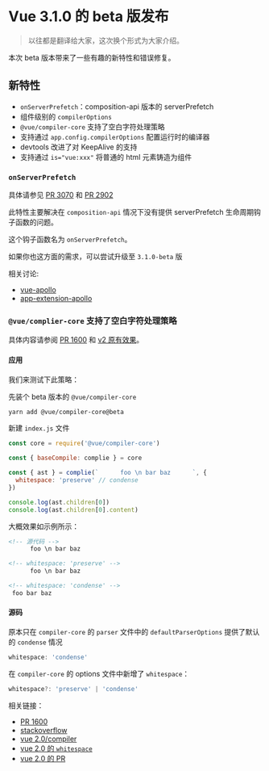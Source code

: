 # Vue 3.1.0 的 beta 版发布

> 以往都是翻译给大家，这次换个形式为大家介绍。

本次 beta 版本带来了一些有趣的新特性和错误修复。

## 新特性

* `onServerPrefetch`：composition-api 版本的 serverPrefetch
* 组件级别的 `compilerOptions`
* `@vue/compiler-core` 支持了空白字符处理策略
* 支持通过 `app.config.compilerOptions` 配置运行时的编译器
* devtools 改进了对 KeepAlive 的支持
* 支持通过 `is="vue:xxx"` 将普通的 html 元素铸造为组件

### `onServerPrefetch`

具体请参见 [PR 3070](https://github.com/vuejs/vue-next/pull/3070) 和 [PR 2902](https://github.com/vuejs/vue-next/pull/2902)

此特性主要解决在 `composition-api` 情况下没有提供 serverPrefetch 生命周期钩子函数的问题。

这个钩子函数名为 `onServerPrefetch`。

如果你也这方面的需求，可以尝试升级至 `3.1.0-beta` 版

相关讨论:

* [vue-apollo](https://github.com/vuejs/vue-apollo/issues/1102)
* [app-extension-apollo](https://github.com/quasarframework/app-extension-apollo/issues/51#issuecomment-791977057)

### `@vue/complier-core` 支持了空白字符处理策略

具体内容请参阅 [PR 1600](https://github.com/vuejs/vue-next/pull/1600) 和 [v2 原有效果](https://github.com/vuejs/vue/blob/dev/flow/compiler.js#L10)。

#### 应用

我们来测试下此策略：

先装个 beta 版本的 `@vue/compiler-core`

```bash
yarn add @vue/compiler-core@beta
```

新建 `index.js` 文件

```js
const core = require('@vue/compiler-core')

const { baseCompile: complie } = core

const { ast } = complie(`      foo \n bar baz      `, {
  whitespace: 'preserve' // condense
})

console.log(ast.children[0])
console.log(ast.children[0].content)
```

大概效果如示例所示：

``` html
<!-- 源代码 -->
      foo \n bar baz     

<!-- whitespace: 'preserve' -->
      foo \n bar baz     

<!-- whitespace: 'condense' -->
 foo bar baz 
```

#### 源码

原本只在 `compiler-core` 的 `parser` 文件中的 `defaultParserOptions` 提供了默认的 `condense` 情况

```ts
whitespace: 'condense'
```

在 `compiler-core` 的 options 文件中新增了 `whitespace`：

```ts
whitespace?: 'preserve' | 'condense'
```

相关链接：

* [PR 1600](https://github.com/vuejs/vue-next/pull/1600)
* [stackoverflow](https://stackoverflow.com/questions/64432182/vue-3-removes-white-space-between-inline-block-elements)
* [vue 2.0/compiler](https://github.com/vuejs/vue/blob/dev/flow/compiler.js#L10)
* [vue 2.0 的 `whitespace`](https://github.com/vuejs/vue/issues/9208#issuecomment-450012518)
* [vue 2.0 的 PR](https://github.com/vuejs/vue/commit/e1abedb9e66b21da8a7e93e175b9dabe334dfebd)
